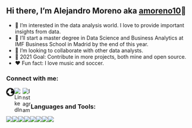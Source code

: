 ## Hi there, I’m Alejandro Moreno aka [amoreno10][website]👋 

- 👀 I’m interested in the data analysis world. I love to provide important insights from data.
- 🌱 I’ll start a master degree in Data Science and Business Analytics at IMF Business School in Madrid by the end of this year.
- 👯 I’m looking to collaborate with other data analysts.
- 🥅 2021 Goal: Contribute in more projects, both mine and open source.
- ❤️ Fun fact: I love music and soccer.  

###  Connect with me:

[<img align="left" alt="webiste" width="22px" src="https://raw.githubusercontent.com/iconic/open-iconic/master/svg/globe.svg" />][website]
[<img align="left" alt="LinkedIn" width="22px" src="https://cdn.jsdelivr.net/npm/simple-icons@v3/icons/linkedin.svg" />][linkedin]
[<img align="left" alt="Instagram" width="22px" src="https://cdn.jsdelivr.net/npm/simple-icons@v3/icons/instagram.svg" />][instagram]

<br />

### Languages and Tools:
<img align="left" src="https://img.shields.io/badge/Python-3776AB?style=for-the-badge&logo=python&logoColor=white" />
<img align="left" src="https://img.shields.io/badge/Pandas-2C2D72?style=for-the-badge&logo=pandas&logoColor=white" />
<img align="left" src="https://img.shields.io/badge/Numpy-777BB4?style=for-the-badge&logo=numpy&logoColor=white" />
<img align="left" src="https://img.shields.io/badge/Microsoft%20SQL%20Sever-CC2927?style=for-the-badge&logo=microsoft%20sql%20server&logoColor=white" />
<img align="left" src="https://img.shields.io/badge/PowerBI-F2C811?style=for-the-badge&logo=Power%20BI&logoColor=white" />
<img align="left" src="https://img.shields.io/badge/Visual_Studio_Code-0078D4?style=for-the-badge&logo=visual%20studio%20code&logoColor=white" />
<img  src="https://img.shields.io/badge/Jupyter-F37626.svg?&style=for-the-badge&logo=Jupyter&logoColor=white" />
<img align="left" src="https://img.shields.io/badge/Git-F05032?style=for-the-badge&logo=git&logoColor=white" />


[linkedin]: https://www.linkedin.com/in/alejandro-luis-moreno-rivera/
[website]: https://amoreno10.github.io/
[instagram]: https://www.instagram.com/a.moreno8/
